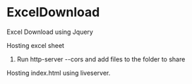 # ExcelDownload
Excel Download using Jquery


Hosting excel sheet
1. Run http-server --cors and add files to the folder to share

Hosting index.html using liveserver.


